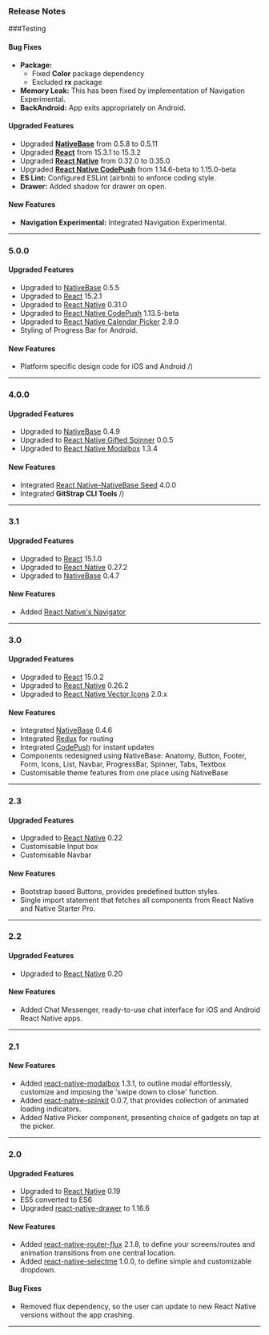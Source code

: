 ### Release Notes

###Testing

#### Bug Fixes

*   **Package:**
    *   Fixed **Color** package dependency
    *   Excluded **rx** package
*   **Memory Leak:** This has been fixed by implementation of Navigation Experimental.
*   **BackAndroid:** App exits appropriately on Android.

#### Upgraded Features

*   Upgraded [**NativeBase**](https://github.com/GeekyAnts/NativeBase) from 0.5.8 to 0.5.11
*   Upgraded [**React**](https://facebook.github.io/react/) from 15.3.1 to 15.3.2
*   Upgraded [**React Native**](https://github.com/facebook/react-native) from 0.32.0 to 0.35.0
*   Upgraded [**React Native CodePush**](https://github.com/Microsoft/react-native-code-push) from 1.14.6-beta to 1.15.0-beta
*   **ES Lint:** Configured ESLint (airbnb) to enforce coding style.
*   **Drawer:** Added shadow for drawer on open.

#### New Features

*   **Navigation Experimental:** Integrated Navigation Experimental.

* * *

### 5.0.0

#### Upgraded Features

*   Upgraded to [NativeBase](https://github.com/GeekyAnts/NativeBase) 0.5.5
*   Upgraded to [React](https://facebook.github.io/react/) 15.2.1
*   Upgraded to [React Native](https://github.com/facebook/react-native) 0.31.0
*   Upgraded to [React Native CodePush](https://github.com/Microsoft/react-native-code-push) 1.13.5-beta
*   Upgraded to [React Native Calendar Picker](https://github.com/stephy/CalendarPicker) 2.9.0
*   Styling of Progress Bar for Android.

#### New Features

*   Platform specific design code for iOS and Android
/)

* * *

### 4.0.0

#### Upgraded Features

*   Upgraded to [NativeBase](https://github.com/GeekyAnts/NativeBase) 0.4.9
*   Upgraded to [React Native Gifted Spinner](https://github.com/FaridSafi/react-native-gifted-spinner) 0.0.5
*   Upgraded to [React Native Modalbox](https://github.com/maxs15/react-native-modalbox) 1.3.4

#### New Features

*   Integrated [React Native-NativeBase Seed](https://github.com/GeekyAnts/react-native-native-base-seed) 4.0.0
*   Integrated **GitStrap CLI Tools**
/)

* * *

### 3.1

#### Upgraded Features

*   Upgraded to [React](https://facebook.github.io/react/) 15.1.0
*   Upgraded to [React Native](https://facebook.github.io/react-native/) 0.27.2
*   Upgraded to [NativeBase](http://nativebase.io/docs/v0.4.6/) 0.4.7

#### New Features

*   Added [React Native's Navigator](https://facebook.github.io/react-native/docs/navigator.html)


* * *

### 3.0

#### Upgraded Features

*   Upgraded to [React](https://facebook.github.io/react/) 15.0.2
*   Upgraded to [React Native](https://facebook.github.io/react-native/) 0.26.2
*   Upgraded to [React Native Vector Icons](https://github.com/oblador/react-native-vector-icons) 2.0.x

#### New Features

*   Integrated [NativeBase](http://nativebase.io/docs/v0.4.6/) 0.4.6
*   Integrated [Redux](http://redux.js.org/) for routing
*   Integrated [CodePush](https://github.com/Microsoft/react-native-code-push) for instant updates
*   Components redesigned using NativeBase: Anatomy, Button, Footer, Form, Icons, List, Navbar, ProgressBar, Spinner, Tabs, Textbox
*   Customisable theme features from one place using NativeBase


* * *

### 2.3

#### Upgraded Features

*   Upgraded to [React Native](https://facebook.github.io/react-native/) 0.22
*   Customisable Input box
*   Customisable Navbar

#### New Features

*   Bootstrap based Buttons, provides predefined button styles.
*   Single import statement that fetches all components from React Native and Native Starter Pro.


* * *

### 2.2

#### Upgraded Features

*   Upgraded to [React Native](https://facebook.github.io/react-native/) 0.20

#### New Features

*   Added Chat Messenger, ready-to-use chat interface for iOS and Android React Native apps.


* * *

### 2.1

#### New Features

*   Added [react-native-modalbox](https://github.com/maxs15/react-native-modalbox) 1.3.1, to outline modal effortlessly, customize and imposing the 'swipe down to close' function.
*   Added [react-native-spinkit](https://github.com/maxs15/react-native-spinkit) 0.0.7, that provides collection of animated loading indicators.
*   Added Native Picker component, presenting choice of gadgets on tap at the picker.


* * *

### 2.0

#### Upgraded Features

*   Upgraded to [React Native](https://facebook.github.io/react-native/) 0.19
*   ES5 converted to ES6
*   Upgraded [react-native-drawer](https://github.com/root-two/react-native-drawer) to 1.16.6

#### New Features

*   Added [react-native-router-flux](https://github.com/aksonov/react-native-router-flux) 2.1.8, to define your screens/routes and animation transitions from one central location.
*   Added [react-native-selectme](https://www.npmjs.com/package/react-native-selectme) 1.0.0, to define simple and customizable dropdown.

#### Bug Fixes

*   Removed flux dependency, so the user can update to new React Native versions without the app crashing.


* * *
